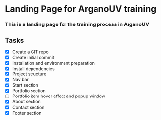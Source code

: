 # Landing Page for ArganoUV training
### This is a landing page for the training process in ArganoUV 

## Tasks
- [x] Create a GIT repo
- [x] Create initial commit
- [x] Installation and environment preparation
- [x] Install dependencies
- [x] Project structure
- [x] Nav bar
- [x] Start section
- [x] Portfolio section
- [ ] Portfolio item hover effect and popup window
- [x] About section
- [x] Contact section
- [x] Footer section

